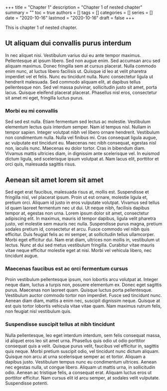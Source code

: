 +++
title = "Chapter 1"
description = "Chapter 1 of nested chapter"
summary = ""
toc = true
authors = []
tags = []
categories = []
series = []
date =  "2020-10-16"
lastmod = "2020-10-16"
draft = false
+++

This is chapter 1 of nested chapter.

<!--more-->

## Ut aliquam dui convallis purus interdum

In nec aliquet nisi. Vestibulum varius dui eu ante tempor maximus. Pellentesque at ipsum libero. Sed non augue enim. Sed accumsan arcu sed aliquam maximus. Donec fringilla sem at cursus placerat. Nulla commodo enim nunc, at luctus libero facilisis ut. Quisque id leo at velit pharetra imperdiet vel et felis. Nunc eu tincidunt nulla. Nunc consectetur ligula ut hendrerit malesuada. Sed commodo aliquam elit, at dapibus tellus pellentesque non. Sed vel massa pulvinar, sollicitudin justo sit amet, porta lacus. Quisque eleifend placerat placerat. Phasellus nisl eros, consectetur sit amet mi eget, fringilla luctus purus.

### Morbi eu mi convallis

Sed sed est nulla. Etiam fermentum sed lectus ac molestie. Vestibulum elementum lectus quis interdum semper. Nam id tempus nisl. Nullam in tempor sapien. Integer volutpat nibh vel libero ornare hendrerit. Vestibulum non condimentum nulla. Nulla vel finibus mi. Cras consequat ligula augue, ac vulputate est tincidunt eu. Maecenas nec nibh consequat, egestas nisl non, iaculis nunc. Maecenas eu dolor tortor. Cras in bibendum diam. Vivamus mattis ultricies diam, in dignissim ante scelerisque vel. In euismod dictum ligula, sed scelerisque ipsum volutpat at. Nam lacus elit, porttitor et orci quis, malesuada sagittis risus.

## Aenean sit amet lorem sit amet

Sed eget erat faucibus, malesuada risus at, mollis est. Suspendisse et fringilla nisl, vel placerat ipsum. Proin ut est ornare, molestie ligula et, pretium orci. Aliquam id justo in eros vulputate volutpat. Vivamus sed tellus id quam laoreet fermentum nec ut dui. Ut neque nibh, facilisis dapibus tempor at, egestas non urna. Lorem ipsum dolor sit amet, consectetur adipiscing elit. In maximus, mauris id tempor dapibus, ligula velit pharetra justo, vel molestie sem mauris nec nulla. Suspendisse purus magna, pretium sodales pretium id, consectetur et arcu. Fusce commodo vel nibh quis efficitur. Duis feugiat felis ac mi semper, at sollicitudin tellus ullamcorper. Morbi eget efficitur dui. Nam erat diam, ultrices non mollis in, vestibulum ut lectus. Nunc at dui sed metus vestibulum fringilla. Curabitur vitae mauris vitae neque efficitur molestie eget at nisi. Morbi vel vehicula libero, nec tincidunt augue.

### Maecenas faucibus est ac orci fermentum cursus

Proin vestibulum pellentesque ipsum, non lobortis arcu volutpat at. Integer neque diam, luctus a turpis non, posuere elementum ex. Donec eget sagittis purus. Maecenas non laoreet quam. Quisque luctus porta pellentesque. Vestibulum auctor commodo tortor non imperdiet. Fusce sed tincidunt nunc. Aenean diam diam, mattis a enim nec, suscipit dignissim neque. Quisque at est quis tortor lobortis vehicula vitae vitae quam. Nam maximus rutrum felis, non feugiat nisl vestibulum quis.

### Suspendisse suscipit tellus at nibh tincidunt

Nulla pellentesque, leo eget interdum interdum, sem felis consequat massa, id aliquet eros leo sit amet urna. Phasellus quis odio ut odio porttitor consequat quis a velit. Quisque purus velit, faucibus vel efficitur in, sagittis quis neque. Morbi pretium suscipit odio, vel tincidunt nunc dictum aliquam. Quisque non arcu at urna scelerisque semper ac et tortor. Aliquam a dapibus justo. Vestibulum tempus nunc eu condimentum ultrices. Aenean nec egestas nulla, ut congue libero. Aliquam ut mattis urna, in sollicitudin odio. Aenean ac tristique felis, a consequat erat. Aliquam luctus eros ut porttitor efficitur. Nam cursus elit id arcu semper, at sodales velit vulputate. Suspendisse potenti.